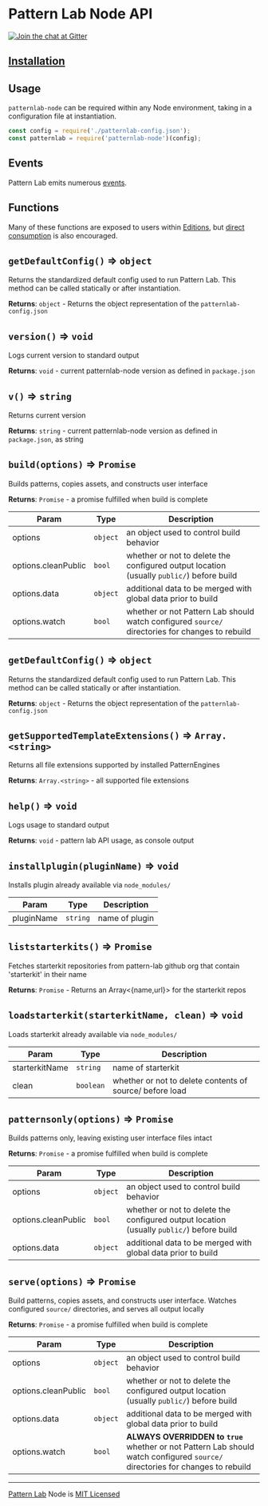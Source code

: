 # Pattern Lab Node API

[![Join the chat at Gitter](https://badges.gitter.im/pattern-lab/node.svg)](https://gitter.im/pattern-lab/node)

## [Installation](https://github.com/pattern-lab/patternlab-node#installation)

## Usage

`patternlab-node` can be required within any Node environment, taking in a configuration file at instantiation.

```javascript
const config = require('./patternlab-config.json');
const patternlab = require('patternlab-node')(config);
```

## Events

Pattern Lab emits numerous [events](https://github.com/pattern-lab/patternlab-node/blob/master/docs/events.md).

## Functions

Many of these functions are exposed to users within [Editions](https://github.com/pattern-lab/patternlab-node#editions), but [direct consumption](https://github.com/pattern-lab/patternlab-node#direct-consumption) is also encouraged.

## `getDefaultConfig()` ⇒ <code>object</code>

Returns the standardized default config used to run Pattern Lab. This method can be called statically or after instantiation.

**Returns**: <code>object</code> - Returns the object representation of the `patternlab-config.json`

## `version()` ⇒ <code>void</code>

Logs current version to standard output

**Returns**: <code>void</code> - current patternlab-node version as defined in `package.json`

## `v()` ⇒ <code>string</code>

Returns current version

**Returns**: <code>string</code> - current patternlab-node version as defined in `package.json`, as string

## `build(options)` ⇒ <code>Promise</code>

Builds patterns, copies assets, and constructs user interface

**Returns**: <code>Promise</code> - a promise fulfilled when build is complete

| Param               | Type                | Description                                                                                     |
| ------------------- | ------------------- | ----------------------------------------------------------------------------------------------- |
| options             | <code>object</code> | an object used to control build behavior                                                        |
| options.cleanPublic | <code>bool</code>   | whether or not to delete the configured output location (usually `public/`) before build        |
| options.data        | <code>object</code> | additional data to be merged with global data prior to build                                    |
| options.watch       | <code>bool</code>   | whether or not Pattern Lab should watch configured `source/` directories for changes to rebuild |

## `getDefaultConfig()` ⇒ <code>object</code>

Returns the standardized default config used to run Pattern Lab. This method can be called statically or after instantiation.

**Returns**: <code>object</code> - Returns the object representation of the `patternlab-config.json`

## `getSupportedTemplateExtensions()` ⇒ <code>Array.&lt;string&gt;</code>

Returns all file extensions supported by installed PatternEngines

**Returns**: <code>Array.&lt;string&gt;</code> - all supported file extensions

## `help()` ⇒ <code>void</code>

Logs usage to standard output

**Returns**: <code>void</code> - pattern lab API usage, as console output

## `installplugin(pluginName)` ⇒ <code>void</code>

Installs plugin already available via `node_modules/`

| Param      | Type                | Description    |
| ---------- | ------------------- | -------------- |
| pluginName | <code>string</code> | name of plugin |

## `liststarterkits()` ⇒ <code>Promise</code>

Fetches starterkit repositories from pattern-lab github org that contain 'starterkit' in their name

**Returns**: <code>Promise</code> - Returns an Array<{name,url}> for the starterkit repos

## `loadstarterkit(starterkitName, clean)` ⇒ <code>void</code>

Loads starterkit already available via `node_modules/`

| Param          | Type                 | Description                                              |
| -------------- | -------------------- | -------------------------------------------------------- |
| starterkitName | <code>string</code>  | name of starterkit                                       |
| clean          | <code>boolean</code> | whether or not to delete contents of source/ before load |

## `patternsonly(options)` ⇒ <code>Promise</code>

Builds patterns only, leaving existing user interface files intact

**Returns**: <code>Promise</code> - a promise fulfilled when build is complete

| Param               | Type                | Description                                                                              |
| ------------------- | ------------------- | ---------------------------------------------------------------------------------------- |
| options             | <code>object</code> | an object used to control build behavior                                                 |
| options.cleanPublic | <code>bool</code>   | whether or not to delete the configured output location (usually `public/`) before build |
| options.data        | <code>object</code> | additional data to be merged with global data prior to build                             |

## `serve(options)` ⇒ <code>Promise</code>

Build patterns, copies assets, and constructs user interface. Watches configured `source/` directories, and serves all output locally

**Returns**: <code>Promise</code> - a promise fulfilled when build is complete

| Param               | Type                | Description                                                                                                                     |
| ------------------- | ------------------- | ------------------------------------------------------------------------------------------------------------------------------- |
| options             | <code>object</code> | an object used to control build behavior                                                                                        |
| options.cleanPublic | <code>bool</code>   | whether or not to delete the configured output location (usually `public/`) before build                                        |
| options.data        | <code>object</code> | additional data to be merged with global data prior to build                                                                    |
| options.watch       | <code>bool</code>   | **ALWAYS OVERRIDDEN to `true`** whether or not Pattern Lab should watch configured `source/` directories for changes to rebuild |

---

[Pattern Lab](http://patternlab.io) Node is [MIT Licensed](https://github.com/pattern-lab/patternlab-node/blob/master/LICENSE)
